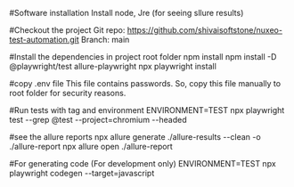#Software installation
Install node, Jre (for seeing sllure results)

#Checkout the project
Git repo: https://github.com/shivaisoftstone/nuxeo-test-automation.git
Branch: main

#Install the dependencies in project root folder
npm install
npm install -D @playwright/test allure-playwright
npx playwright install

#copy .env file
This file contains passwords. So, copy this file manually to root folder for security reasons.

#Run tests with tag and environment
ENVIRONMENT=TEST npx playwright test --grep @test --project=chromium --headed 

#see the allure reports
npx allure generate ./allure-results --clean -o ./allure-report
npx allure open ./allure-report


#For generating code (For development only)
ENVIRONMENT=TEST npx playwright codegen --target=javascript





